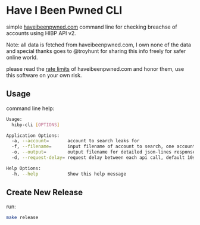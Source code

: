 # Have I Been Pwned CLI

simple [haveibeenpwned.com](https://haveibeenpwned.com) command line for checking breachse of accounts using HIBP API v2.

Note: all data is fetched from haveibeenpwned.com, I own none of the data and special thanks goes
to @troyhunt for sharing this info freely for safer online world.

please read the [rate limits](https://haveibeenpwned.com/API/v2#RateLimiting) of haveibeenpwned.com and honor them,
use this software on your own risk.


## Usage

command line help:

```bash
Usage:
  hibp-cli [OPTIONS]

Application Options:
  -a, --account=       account to search leaks for
  -f, --filename=      input filename of account to search, one account per line
  -o, --output=        output filename for detailed json-lines response
  -d, --request-delay= request delay between each api call, default 10s

Help Options:
  -h, --help           Show this help message

```


## Create New Release

run:

```bash
make release
```
